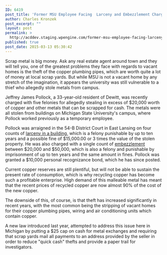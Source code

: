 ```yaml
---
ID: 6419
post_title: 'Former MSU Employee Facing  Larceny and Embezzlement Charges'
author: Charles Kronzek
post_excerpt: ""
layout: post
permalink: >
  http://acddev.staging.wpengine.com/former-msu-employee-facing-larceny-and-embezzlement-charges.html
published: true
post_date: 2015-03-13 05:30:42
---
```

Scrap metal is big money. Ask any real estate agent around town and they will tell you, one of the greatest problems they face with regards to vacant homes is the theft of the copper plumbing pipes, which are worth quite a lot of money at local scrap yards. But while MSU is not a vacant home by any stretch of the imagination, it appears the university was still vulnerable to a thief who allegedly stole metals from campus.

<!--more-->

Jeffrey James Pollock, a 33-year-old resident of Dewitt, was recently charged with five felonies for allegedly stealing in excess of $20,000 worth of copper and other metals that can be scrapped for cash. The metals were all stolen from buildings on Michigan State University's campus, where Pollock worked previously as a temporary employee.

Pollock was arraigned in the 54-B District Court in East Lansing on four counts of <a title="Michigan Larceny Attorney – Larceny From a Building Lawyers" href="http://acddev.staging.wpengine.com/michigan-larceny-attorney-larceny-building-lawyers" target="_blank">larceny in a building,</a> which is a felony punishable by up to ten years and a possible fine of $15,000.00 or 3 times the value of the stolen property. He was also charged with a single count of <a title="Michigan Embezzlement Attorney" href="http://acddev.staging.wpengine.com/michigan-embezzlement-attorney-criminal-defense-lawyer" target="_blank">embezzlement </a>between $20,000 and $50,000, which is also a felony and punishable by imprisonment of up to ten years and the same amount in fines. Pollock was granted a $10,000 personal recognizance bond, which he has since posted.

Current copper reserves are still plentiful, but will not be able to sustain the present rate of consumption, which is why recycling copper has become such a profitable enterprise. High demand of this malleable metal has meant that the recent prices of recycled copper are now almost 90% of the cost of the new copper.

The downside of this, of course, is that theft has increased significantly in recent years, with the most common being the stripping of vacant homes for their copper plumbing pipes, wiring and air conditioning units which contain copper.

A new law introduced last year, attempted to address this issue here in Michigan by putting a $25 cap on cash for metal exchanges and requiring that scrap yards mail all payments to an address provided by the seller in order to reduce "quick cash" thefts and provide a paper trail for investigators.